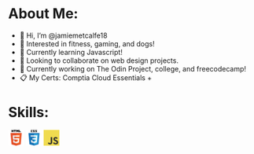 # About Me:
- 👋 Hi, I’m @jamiemetcalfe18
- 👀 Interested in fitness, gaming, and dogs!
- 🌱 Currently learning Javascript!
- 💞️ Looking to collaborate on web design projects.
- 🔧 Currently working on The Odin Project, college, and freecodecamp!
- 📋 My Certs: Comptia Cloud Essentials +

# Skills:

<img height="32" width="32" src="https://raw.githubusercontent.com/github/explore/80688e429a7d4ef2fca1e82350fe8e3517d3494d/topics/html/html.png"/> <img height="32" width="32" src="https://raw.githubusercontent.com/github/explore/80688e429a7d4ef2fca1e82350fe8e3517d3494d/topics/css/css.png"/> <img height="32" width="32" src="https://raw.githubusercontent.com/github/explore/80688e429a7d4ef2fca1e82350fe8e3517d3494d/topics/javascript/javascript.png"/>

<!---
# Socials:
jamiemetcalfe18/jamiemetcalfe18 is a ✨ special ✨ repository because its `README.md` (this file) appears on your GitHub profile.
You can click the Preview link to take a look at your changes.

linked-in link: [<img src='https://cdn.jsdelivr.net/npm/simple-icons@3.0.1/icons/linkedin.svg' alt='linkedin' height='40'>](https://www.linkedin.com/in/https://www.linkedin.com/in/jmetcalfe18//)
--->
